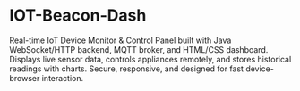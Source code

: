 # IOT-Beacon-Dash
Real-time IoT Device Monitor &amp; Control Panel built with Java WebSocket/HTTP backend, MQTT broker, and HTML/CSS dashboard. Displays live sensor data, controls appliances remotely, and stores historical readings with charts. Secure, responsive, and designed for fast device-browser interaction.
